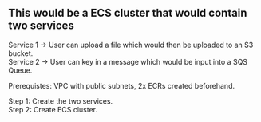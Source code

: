 ## This would be a ECS cluster that would contain two services 

<p>Service 1 -> User can upload a file which would then be uploaded to an S3 bucket.
<br>Service 2 -> User can key in a message which would be input into a SQS Queue.

<p>Prerequistes: VPC with public subnets, 2x ECRs created beforehand.

<p>Step 1: Create the two services.
<br>Step 2: Create ECS cluster.

